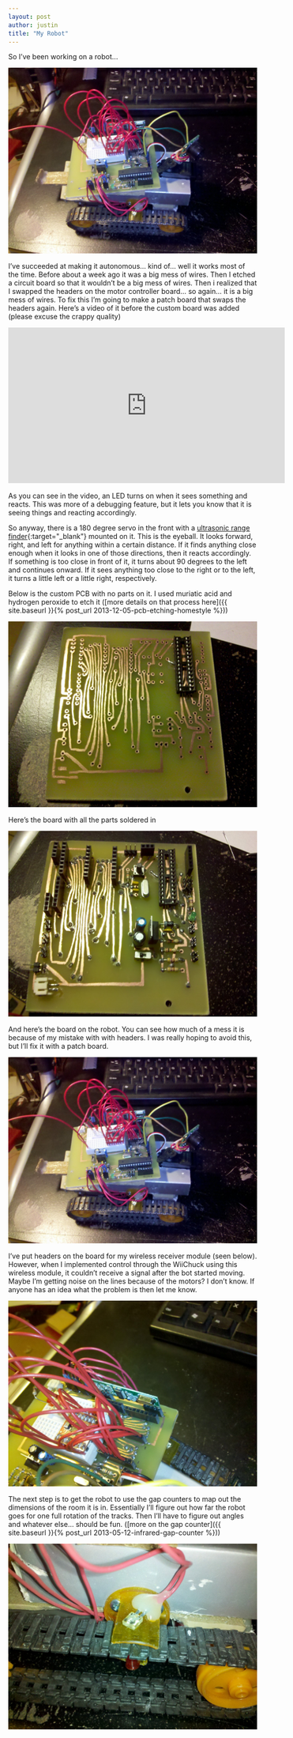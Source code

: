```yaml
---
layout: post
author: justin
title: "My Robot"
---
```

So I’ve been working on a robot...

![](/assets/img/robot_board_complete.jpg)

I’ve succeeded at making it autonomous… kind of… well it works most of the time. Before about a week ago it was a big mess of wires. Then I etched a circuit board so that it wouldn’t be a big mess of wires. Then i realized that I swapped the headers on the motor controller board… so again… it is a big mess of wires. To fix this I’m going to make a patch board that swaps the headers again. Here’s a video of it before the custom board was added (please excuse the crappy quality)

<iframe width="560" height="315" src="https://www.youtube.com/embed/i_IALH4xBSE" frameborder="0" allow="autoplay; encrypted-media" allowfullscreen></iframe>

As you can see in the video, an LED turns on when it sees something and reacts. This was more of a debugging feature, but it lets you know that it is seeing things and reacting accordingly.

So anyway, there is a 180 degree servo in the front with a [ultrasonic range finder](http://www.sparkfun.com/products/8502){:target="_blank"} mounted on it. This is the eyeball. It looks forward, right, and left for anything within a certain distance. If it finds anything close enough when it looks in one of those directions, then it reacts accordingly. If something is too close in front of it, it turns about 90 degrees to the left and continues onward. If it sees anything too close to the right or to the left, it turns a little left or a little right, respectively.

Below is the custom PCB with no parts on it. I used muriatic acid and hydrogen peroxide to etch it ([more details on that process here]({{ site.baseurl }}{% post_url 2013-12-05-pcb-etching-homestyle %}))

![custom board with almost no parts on it](/assets/img/robot_board_empty.jpg)

Here’s the board with all the parts soldered in

![Custom PCB with parts soldered in](/assets/img/robot_board_full.jpg)

And here’s the board on the robot. You can see how much of a mess it is because of my mistake with with headers. I was really hoping to avoid this, but I’ll fix it with a patch board.

![](/assets/img/robot_board_complete.jpg)

I’ve put headers on the board for my wireless receiver module (seen below). However, when I implemented control through the WiiChuck using this wireless module, it couldn’t receive a signal after the bot started moving. Maybe I’m getting noise on the lines because of the motors? I don’t know. If anyone has an idea what the problem is then let me know.

![](/assets/img/robot_board_wireless_rx.jpg)

The next step is to get the robot to use the gap counters to map out the dimensions of the room it is in. Essentially I’ll figure out how far the robot goes for one full rotation of the tracks. Then I’ll have to figure out angles and whatever else… should be fun. ([more on the gap counter]({{ site.baseurl }}{% post_url 2013-05-12-infrared-gap-counter %}))



![](/assets/img/robot_board_gap_counter.jpg)
